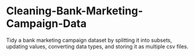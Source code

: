 # Cleaning-Bank-Marketing-Campaign-Data
Tidy a bank marketing campaign dataset by splitting it into subsets, updating values, converting data types, and storing it as multiple csv files.
